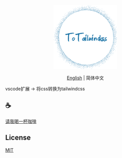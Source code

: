 <p align="center">
<img height="200" src="./assets/kv.png" alt="to unocss">
</p>
<p align="center"> <a href="./README.md">English</a> | 简体中文</p>

vscode扩展 -> 将css转换为tailwindcss

## :coffee:

[请我喝一杯咖啡](https://github.com/Simon-He95/sponsor)

## License

[MIT](./license)
